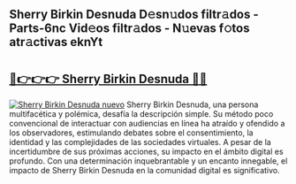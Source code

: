 ## Sherry Birkin Desnuda D𝚎sn𝚞dos filtr𝚊dos - Parts-6nc Vid𝚎os filtr𝚊dos - N𝚞evas f𝚘tos atr𝚊ctivas eknYt

# <h2><a href="http://mb4tdo.tromn.icu/?c=Sherry+Birkin+Desnuda">🔗👉👉👉 Sherry Birkin Desnuda 🔗🔗</a></h2>

[![Sherry Birkin Desnuda nuevo](https://i.imgur.com/pEAQMta.gif)](http://mb4tdo.tromn.icu/?c=Sherry+Birkin+Desnuda)
Sherry Birkin Desnuda, una persona multifacética y polémica, desafía la descripción simple. Su método poco convencional de interactuar con audiencias en línea ha atraído y ofendido a los observadores, estimulando debates sobre el consentimiento, la identidad y las complejidades de las sociedades virtuales. A pesar de la incertidumbre de sus próximas acciones, su impacto en el ámbito digital es profundo. Con una determinación inquebrantable y un encanto innegable, el impacto de Sherry Birkin Desnuda en la comunidad digital es significativo.
